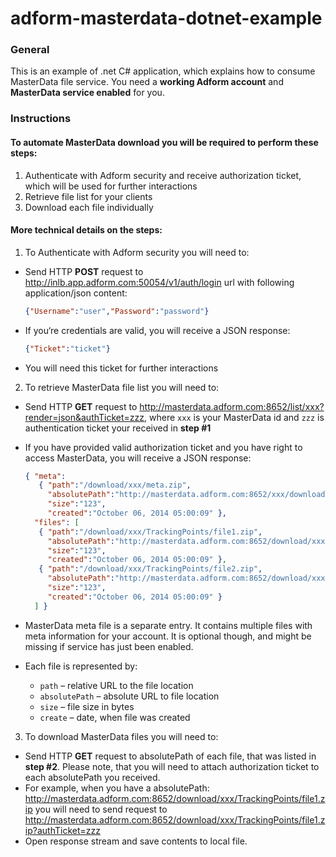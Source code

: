 adform-masterdata-dotnet-example
================================

### General
This is an example of .net C# application, which explains how to consume MasterData file service.
You need a **working Adform account** and **MasterData service enabled** for you.
### Instructions
#### To automate MasterData download you will be required to perform these steps:
1. Authenticate with Adform security and receive authorization ticket, which will be used for further interactions 
2. Retrieve file list for your clients
3. Download each file individually

#### More technical details on the steps:
1. To Authenticate with Adform security you will need to:
  * Send HTTP **POST** request to http://inlb.app.adform.com:50054/v1/auth/login url with following application/json content: 

      ```JSON
      {"Username":"user","Password":"password"}
      ```
  * If you‘re credentials are valid, you will receive a JSON response: 

      ```JSON
      {"Ticket":"ticket"}
      ```
  * You will need this ticket for further interactions

2. To retrieve MasterData file list you will need to:
  * Send HTTP **GET** request to http://masterdata.adform.com:8652/list/xxx?render=json&authTicket=zzz, where ```xxx``` is your MasterData id and ```zzz``` is authentication ticket your received in **step #1**
  * If you have provided valid authorization ticket and you have right to access MasterData, you will receive a JSON response: 
    
      ```JSON
      { "meta": 
         { "path":"/download/xxx/meta.zip", 
           "absolutePath":"http://masterdata.adform.com:8652/xxx/download/meta.zip", 
           "size":"123", 
           "created":"October 06, 2014 05:00:09" },
        "files": [ 
         { "path":"/download/xxx/TrackingPoints/file1.zip", 
           "absolutePath":"http://masterdata.adform.com:8652/download/xxx/TrackingPoints/file1.zip", 
           "size":"123", 
           "created":"October 06, 2014 05:00:09" },
         { "path":"/download/xxx/TrackingPoints/file2.zip", 
           "absolutePath":"http://masterdata.adform.com:8652/download/xxx/TrackingPoints/file2.zip", 
           "size":"123", 
           "created":"October 06, 2014 05:00:09" } 
        ] }
      ```
  * MasterData meta file is a separate entry. It contains multiple files with meta information for your account. It is optional though, and might be missing if service has just been enabled.
  * Each file is represented by: 
      * ```path``` – relative URL to the file location
      * ```absolutePath``` – absolute URL to file location
      * ```size``` – file size in bytes
      * ```create``` – date, when file was created
3. To download MasterData files you will need to:
  * Send HTTP **GET** request to absolutePath of each file, that was listed in **step #2**. Please note, that you will need to attach authorization ticket to each absolutePath you received. 
  * For example, when you have a absolutePath: http://masterdata.adform.com:8652/download/xxx/TrackingPoints/file1.zip you will need to send request to http://masterdata.adform.com:8652/download/xxx/TrackingPoints/file1.zip?authTicket=zzz
  * Open response stream and save contents to local file.
